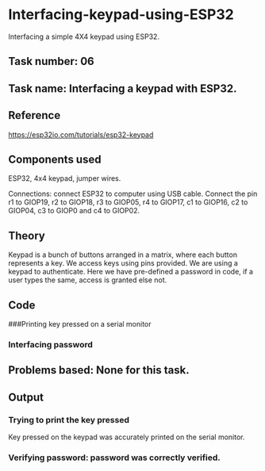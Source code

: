# Interfacing-keypad-using-ESP32
Interfacing a simple 4X4 keypad using ESP32.

## Task number: 06

## Task name: Interfacing a keypad with ESP32.

## Reference
https://esp32io.com/tutorials/esp32-keypad

## Components used
ESP32, 4x4 keypad, jumper wires.

Connections: connect ESP32 to computer using USB cable. Connect the pin r1 to GIOP19, r2 to GIOP18, r3 to GIOP05, r4 to GIOP17, c1 to GIOP16, c2 to GIOP04, c3 to GIOP0 and c4 to GIOP02. 

## Theory
Keypad is a bunch of buttons arranged in a matrix, where each button represents a key. We access keys using pins provided.
We are using a keypad to authenticate. Here we have pre-defined a password in code, if a user types the same, access is granted else not.

## Code
###Printing key pressed on a serial monitor

### Interfacing password

##  Problems based: None for this task.

## Output

### Trying to print the key pressed
Key pressed on the keypad was accurately printed on the serial monitor.

### Verifying password: password was correctly verified.
